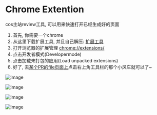 
# Chrome Extention

cos主站review工具, 可以用来快速打开已经生成好的页面

1. 首先, 你需要一个chrome
1. 从这里下载扩展工具, 并且自己解压: [扩展工具](https://github.com/Lchiffon/cosxReviewTool/raw/master/tool.rar)
1. 打开浏览器的扩展管理 <chrome://extensions/>
1. 点击开发者模式(Developermode)
1. 点击加载未打包的应用(Load unpacked extensions)
1. 好了, 去[某个PR的file页面上](https://github.com/cosname/cosx.org/pull/390/files)点击右上角工具栏的那个小风车就可以了~


![image](https://cloud.githubusercontent.com/assets/7221728/25038817/29c91b00-2133-11e7-8b1f-d1b3b40e5007.png)

![image](https://cloud.githubusercontent.com/assets/7221728/25038839/4526859a-2133-11e7-948d-b35733f546c7.png)

![image](https://cloud.githubusercontent.com/assets/7221728/25038851/5c17333a-2133-11e7-8169-2d3be6387d64.png)

![image](https://cloud.githubusercontent.com/assets/7221728/25038878/724a46a6-2133-11e7-9482-9342a837220a.png)
